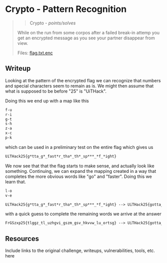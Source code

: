 # Crypto - Pattern Recognition

> > Crypto - *points/solves*
>
> While on the run from some corpos after a failed break-in attemp you get an encrypted message as you see your partner disappear from view.
>
> Files: [flag.txt.enc](../src/flag.txt.enc)

## Writeup

Looking at the pattern of the encrypted flag we can recognize that numbers
and special characters seem to remain as is. We might then assume that what
is supposed to be before "25" is "UiTHack".

Doing this we end up with a map like this

```txt
f-u
r-i
g-t
s-h
z-a
x-c
p-k
```

which can be used in a preliminary test on the entire flag which gives us

```txt
UiTHack25{g*tta_g*_fast*r_tha*_th*_sp***_*f_*ight}
```

We now see that that the flag starts to make sense, and actually look like something.
Continuing, we can expand the mapping created in a way that completes the more obvious words
like "go" and "faster". Doing this we learn that.

```txt
l-o
v-e

UiTHack25{g*tta_g*_fast*r_tha*_th*_sp***_*f_*ight} --> UiTHack25{gotta_go_faster_tha*_the_spee*_of_*ight}
```

with a quick guess to complete the remaining words we arrive at the answer

```txt
FrGSzxp25{tlggz_tl_uzhgvi_gszm_gsv_hkvvw_lu_ortsg} --> UiTHack25{gotta_go_faster_than_the_speed_of_light}
```

## Resources

Include links to the original challenge, writeups, vulnerabilities, tools, etc. here
